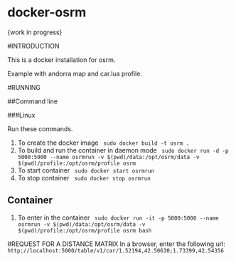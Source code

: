 # docker-osrm

{work in progress}

#INTRODUCTION

This is a docker installation for osrm.

Example with andorra map and car.lua profile.

#RUNNING

##Command line

###Linux

Run these commands.

1. To create the docker image 
` sudo docker build -t osrm .`
2. To build and run the container in daemon mode 
` sudo docker run -d -p 5000:5000 --name osrmrun -v $(pwd)/data:/opt/osrm/data -v $(pwd)/profile:/opt/osrm/profile osrm` 
3. To start container 
` sudo docker start osrmrun` 
4. To stop container 
` sudo docker stop osrmrun` 

## Container

1. To enter in the container 
` sudo docker run -it -p 5000:5000 --name osrmrun -v $(pwd)/data:/opt/osrm/data -v $(pwd)/profile:/opt/osrm/profile osrm bash`

#REQUEST FOR A DISTANCE MATRIX
In a browser, enter the following url: 
` http://localhost:5000/table/v1/car/1.52194,42.50630;1.73399,42.54356`